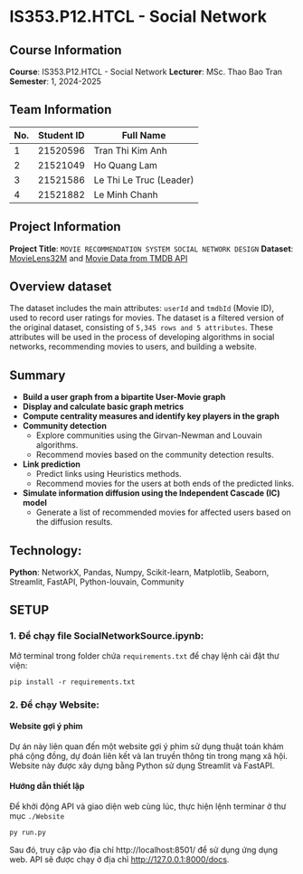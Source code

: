 # IS353.P12.HTCL - Social Network

## Course Information
**Course**: IS353.P12.HTCL - Social Network
**Lecturer**: MSc. Thao Bao Tran
**Semester**: 1, 2024-2025  

## Team Information
| No. | Student ID | Full Name           |
| --- | ---------- | ------------------- |
| 1   | 21520596   | Tran Thi Kim Anh    |
| 2   | 21521049   | Ho Quang Lam        |
| 3   | 21521586   | Le Thi Le Truc (Leader) |
| 4   | 21521882   | Le Minh Chanh       |

## Project Information
**Project Title**: `MOVIE RECOMMENDATION SYSTEM SOCIAL NETWORK DESIGN`
**Dataset**: [MovieLens32M](https://grouplens.org/datasets/movielens/32m/) and [Movie Data from TMDB API](https://developer.themoviedb.org/docs/getting-started)

## Overview dataset
The dataset includes the main attributes: `userId` and `tmdbId` (Movie ID), used to record user ratings for movies. The dataset is a filtered version of the original dataset, consisting of `5,345 rows and 5 attributes`. These attributes will be used in the process of developing algorithms in social networks, recommending movies to users, and building a website.

## Summary
- **Build a user graph from a bipartite User-Movie graph**  
- **Display and calculate basic graph metrics**  
- **Compute centrality measures and identify key players in the graph**  
- **Community detection**  
  - Explore communities using the Girvan-Newman and Louvain algorithms.  
  - Recommend movies based on the community detection results.  
- **Link prediction**  
  - Predict links using Heuristics methods.  
  - Recommend movies for the users at both ends of the predicted links.  
- **Simulate information diffusion using the Independent Cascade (IC) model**  
  - Generate a list of recommended movies for affected users based on the diffusion results.  

## Technology: 
**Python**: NetworkX, Pandas, Numpy, Scikit-learn, Matplotlib, Seaborn, Streamlit, FastAPI, Python-louvain, Community


## SETUP
### 1. Để chạy file SocialNetworkSource.ipynb: 
Mở terminal trong folder chứa `requirements.txt` để chạy lệnh cài đặt thư viện: 
  ```
  pip install -r requirements.txt
  ```
### 2. Để chạy Website:
#### Website gợi ý phim

Dự án này liên quan đến một website gợi ý phim sử dụng thuật toán khám phá cộng đồng, dự đoán liên kết và lan truyền thông tin trong mạng xã hội. Website này được xây dựng bằng Python sử dụng Streamlit và FastAPI.

#### Hướng dẫn thiết lập
Để khởi động API và giao diện web cùng lúc, thực hiện lệnh terminar ở thư mục `./Website`
```bash
py run.py
```
Sau đó, truy cập vào địa chỉ http://localhost:8501/ để sử dụng ứng dụng web.
API sẽ được chạy ở địa chỉ http://127.0.0.1:8000/docs.




